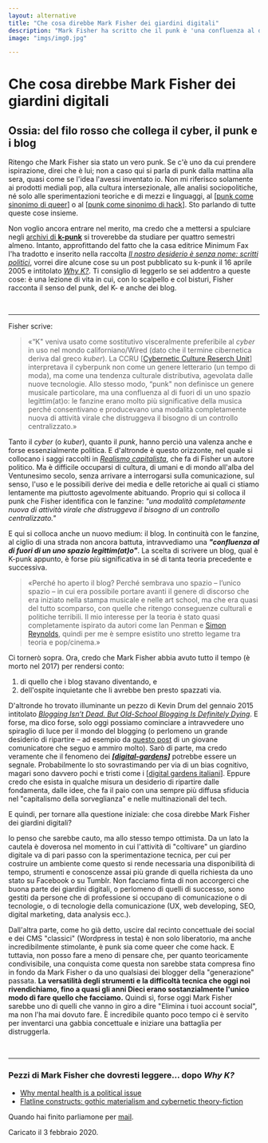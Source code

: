 ```yaml
---
layout: alternative
title: "Che cosa direbbe Mark Fisher dei giardini digitali"
description: "Mark Fisher ha scritto che il punk è 'una confluenza al di fuori di un uno spazio legittim(at)o'."
image: "imgs/img0.jpg"

---
```

# Che cosa direbbe Mark Fisher dei giardini digitali

## Ossia: del filo rosso che collega il cyber, il punk e i blog
Ritengo che Mark Fisher sia stato un vero punk. Se c'è uno da cui prendere ispirazione, direi che è lui; non a caso qui si parla di punk dalla mattina alla sera, quasi come se l'idea l'avessi inventato io. Non mi riferisco solamente ai prodotti mediali pop, alla cultura intersezionale, alle analisi sociopolitiche, né solo alle sperimentazioni teoriche e di mezzi e linguaggi, al [[punk come sinonimo di queer]] o al [[punk come sinonimo di hack]]. Sto parlando di tutte queste cose insieme.

Non voglio ancora entrare nel merito, ma credo che a mettersi a spulciare negli [archivi di **k-punk**](http://k-punk.abstractdynamics.org/) si troverebbe da studiare per quattro semestri almeno. Intanto, approfittando del fatto che la casa editrice Minimum Fax l'ha tradotto e inserito nella raccolta *[Il nostro desiderio è senza nome: scritti politici](https://www.minimumfax.com/shop/product/il-nostro-desiderio-e-senza-nome-2243)*, vorrei dire alcune cose su un post pubblicato su k-punk il 16 aprile 2005 e intitolato [*Why K?*](https://k-punk.org/why-k/). Ti consiglio di leggerlo se sei addentro a queste cose: è una lezione di vita in cui, con lo scalpello e col bisturi, Fisher racconta il senso del punk, del K- e anche dei blog.

&nbsp;
___

Fisher scrive:
>«“K" veniva usato come sostitutivo visceralmente preferibile al *cyber* in uso nel mondo californiano/Wired (dato che il termine cibernetica deriva dal greco *kuber*). La CCRU [[Cybernetic Culture Reserch Unit](https://mitpress.mit.edu/contributors/ccru)] interpretava il cyberpunk non come un genere letterario (un tempo di moda), ma come una tendenza culturale distributiva, agevolata dalle nuove tecnologie. Allo stesso modo, “punk" non definisce un genere musicale particolare, ma una confluenza al di fuori di un uno spazio legittim(at)o: le fanzine erano molto più significative della musica perché consentivano e producevano una modalità completamente nuova di attività virale che distruggeva il bisogno di un controllo centralizzato.»

Tanto il *cyber* (o *kuber*), quanto il *punk*, hanno perciò una valenza anche e forse essenzialmente politica. E d'altronde è questo orizzonte, nel quale si collocano i saggi raccolti in [*Realismo capitalista*](https://lacaduta.it/perch%C3%A9-%C3%A8-importante-leggere-realismo-capitalista-di-mark-fisher-10a3a73a988b), che fa di Fisher un autore politico. Ma è difficile occuparsi di cultura, di umani e di mondo all'alba del Ventunesimo secolo, senza arrivare a interrogarsi sulla comunicazione, sul senso, l'uso e le possibili derive dei media e delle retoriche ai quali ci stiamo lentamente ma piuttosto agevolmente abituando. Proprio qui si colloca il punk che Fisher identifica con le fanzine: *"una modalità completamente nuova di attività virale che distruggeva il bisogno di un controllo centralizzato."*

E qui si colloca anche un nuovo medium: il blog. In continuità con le fanzine, al ciglio di una strada non ancora battuta, intravvediamo una __*"confluenza al di fuori di un uno spazio legittim(at)o"*__. La scelta di scrivere un blog, qual è K-punk appunto, è forse più significativa in sé di tanta teoria precedente e successiva.

>«Perché ho aperto il blog? Perché sembrava uno spazio – l’unico spazio – in cui era possibile portare avanti il genere di discorso che era iniziato nella stampa musicale e nelle art school, ma che era quasi del tutto scomparso, con quelle che ritengo conseguenze culturali e politiche terribili. Il mio interesse per la teoria è stato quasi completamente ispirato da autori come Ian Penman e [Simon Reynolds](https://www.minimumfax.com/shop/product/post-punk-2060), quindi per me è sempre esistito uno stretto legame tra teoria e pop/cinema.»

Ci tornerò sopra. Ora, credo che Mark Fisher abbia avuto tutto il tempo (è morto nel 2017) per rendersi conto:

1. di quello che i blog stavano diventando, e 
2. dell'ospite inquietante che li avrebbe ben presto spazzati via.

D'altronde ho trovato illuminante un pezzo di Kevin Drum del gennaio 2015 intitolato [*Blogging Isn’t Dead. But Old-School Blogging Is Definitely Dying*](https://www.motherjones.com/kevin-drum/2015/01/blogging-isnt-dead-old-school-blogging-definitely-dying/). E forse, ma dico forse, solo oggi possiamo cominciare a intravvedere uno spiraglio di luce per il mondo del blogging (o perlomeno un grande desiderio di ripartire – ad esempio da [questo post](https://flaviopintarelli.it/2019/12/24/2020-ritorno-alla-blogosfera/) di un giovane comunicatore che seguo e ammiro molto). Sarò di parte, ma credo veramente che il fenomeno dei __*[[digital-gardens]]*__ potrebbe essere un segnale. Probabilmente lo sto sovrastimando per via di un bias cognitivo, magari sono davvero pochi e tristi come i [[digital gardens italiani]]. Eppure credo che esista in qualche misura un desiderio di ripartire dalle fondamenta, dalle idee, che fa il paio con una sempre più diffusa sfiducia nel "capitalismo della sorveglianza" e nelle multinazionali del tech.

E quindi, per tornare alla questione iniziale: che cosa direbbe Mark Fisher dei giardini digitali?

Io penso che sarebbe cauto, ma allo stesso tempo ottimista. Da un lato la cautela è doverosa nel momento in cui l'attività di "coltivare" un giardino digitale va di pari passo con la sperimentazione tecnica, per cui per costruire un ambiente come questo si rende necessaria una disponibilità di tempo, strumenti e conoscenze assai più grande di quella richiesta da uno stato su Facebook o su Tumblr. Non facciamo finta di non accorgerci che buona parte dei giardini digitali, o perlomeno di quelli di successo, sono gestiti da persone che di professione si occupano di comunicazione o di tecnologie, o di tecnologie della comunicazione (UX, web developing, SEO, digital marketing, data analysis ecc.).

Dall'altra parte, come ho già detto, uscire dal recinto concettuale dei social e dei CMS "classici" (Wordpress in testa) è non solo liberatorio, ma anche incredibilmente stimolante, è punk sia come queer che come hack. E tuttavia, non posso fare a meno di pensare che, per quanto teoricamente condivisibile, una conquista come questa non sarebbe stata compresa fino in fondo da Mark Fisher o da uno qualsiasi dei blogger della "generazione" passata. **La versatilità degli strumenti e la difficoltà tecnica che oggi noi rivendichiamo, fino a quasi gli anni Dieci erano sostanzialmente l'unico modo di fare quello che facciamo.** Quindi sì, forse oggi Mark Fisher sarebbe uno di quelli che vanno in giro a dire "Elimina i tuoi account social", ma non l'ha mai dovuto fare. È incredibile quanto poco tempo ci è servito per inventarci una gabbia concettuale e iniziare una battaglia per distruggerla.

&nbsp;
___


### Pezzi di Mark Fisher che dovresti leggere... dopo *Why K?*
* [Why mental health is a political issue](https://www.theguardian.com/commentisfree/2012/jul/16/mental-health-political-issue)
* [Flatline constructs: gothic materialism and cybernetic theory-fiction](https://web.archive.org/web/20101224015635/http://cinestatic.com/trans-mat/Fisher/FCcontents.htm)

Quando hai finito parliamone per [mail](mailto:web@zulianis.eu).

 

<p class="date">Caricato il 3 febbraio 2020.</p>


[//begin]: # "Autogenerated link references for markdown compatibility"
[punk come sinonimo di queer]: ../da-fare/punk-come-sinonimo-di-queer.md "Punk come sinonimo di queer"
[punk come sinonimo di hack]: ../da-fare/punk-come-sinonimo-di-hack.md "Punk come sinonimo di hack"
[digital-gardens]: digital-gardens.md "Digital gardens"
[digital gardens italiani]: digital-gardens-italiani.md "Digital gardens italiani"
[//end]: # "Autogenerated link references"